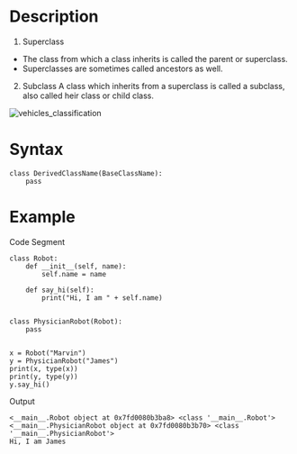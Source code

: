 # Description
1. Superclass
  - The class from which a class inherits is called the parent or superclass. 
  - Superclasses are sometimes called ancestors as well. 
2. Subclass
  A class which inherits from a superclass is called a subclass, also called heir class or child class. 

![vehicles_classification](./vehicles_classification.png "vehicles_classification")

# Syntax
```
class DerivedClassName(BaseClassName):
    pass
```

# Example
Code Segment
```
class Robot:
    def __init__(self, name):
        self.name = name
        
    def say_hi(self):
        print("Hi, I am " + self.name)
        

class PhysicianRobot(Robot):
    pass


x = Robot("Marvin")
y = PhysicianRobot("James")
print(x, type(x))
print(y, type(y))
y.say_hi()
```

Output
```
<__main__.Robot object at 0x7fd0080b3ba8> <class '__main__.Robot'>
<__main__.PhysicianRobot object at 0x7fd0080b3b70> <class '__main__.PhysicianRobot'>
Hi, I am James
```